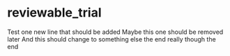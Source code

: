 # reviewable_trial
Test one new line that should be added
Maybe this one should be removed later
And this should change to something else
the end
really though
the end

